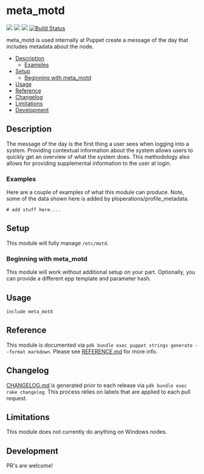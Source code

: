 # meta_motd

![](https://img.shields.io/puppetforge/pdk-version/ploperations/meta_motd.svg?style=popout)
![](https://img.shields.io/puppetforge/v/ploperations/meta_motd.svg?style=popout)
![](https://img.shields.io/puppetforge/dt/ploperations/meta_motd.svg?style=popout)
[![Build Status](https://travis-ci.org/ploperations/ploperations-meta_motd.svg?branch=master)](https://travis-ci.com/ploperations/ploperations-meta_motd)

meta_motd is used internally at Puppet create a message of the day that includes metadata about the node.

- [Description](#description)
  - [Examples](#examples)
- [Setup](#setup)
  - [Beginning with meta_motd](#beginning-with-meta_motd)
- [Usage](#usage)
- [Reference](#reference)
- [Changelog](#changelog)
- [Limitations](#limitations)
- [Development](#development)

## Description

The message of the day is the first thing a user sees when logging into a system. Providing contextual information about the system allows users to quickly get an overview of what the system does. This methodology also allows for providing supplemental information to the user at login.

### Examples

Here are a couple of examples of what this module can produce. Note, some of the data shown here is added by ploperations/profile_metadata.

```plain
# add stuff here....
```

## Setup

This module will fully manage `/etc/motd`.

### Beginning with meta_motd

This module will work without additional setup on your part. Optionally, you can provide a different epp template and parameter hash.

## Usage

```puppet
include meta_motd
```

## Reference

This module is documented via `pdk bundle exec puppet strings generate --format markdown`. Please see [REFERENCE.md](REFERENCE.md) for more info.

## Changelog

[CHANGELOG.md](CHANGELOG.md) is generated prior to each release via `pdk bundle exec rake changelog`. This process relies on labels that are applied to each pull request.

## Limitations

This module does not currently do anything on Windows nodes.

## Development

PR's are welcome!
